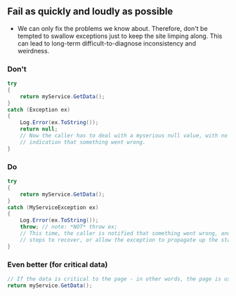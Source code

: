## Fail as quickly and loudly as possible

- We can only fix the problems we know about. Therefore, don't be tempted to swallow exceptions just to keep the site limping along. This can lead to long-term difficult-to-diagnose inconsistency and weirdness.

### Don't

```c#
try
{
    return myService.GetData();
}
catch (Exception ex)
{
    Log.Error(ex.ToString());
    return null;
    // Now the caller has to deal with a myserious null value, with no 
    // indication that something went wrong.
}

```

### Do

```c#
try
{
    return myService.GetData();
}
catch (MyServiceException ex)
{
    Log.Error(ex.ToString());
    throw; // note: *NOT* throw ex;
    // This time, the caller is notified that something went wrong, and can take 
    // steps to recover, or allow the exception to propagate up the stack. 
}

```

### Even better (for critical data)

```c#
// If the data is critical to the page - in other words, the page is useless without it, just bubble it up to the global exception handler which will log it and show a generic 500 page.
return myService.GetData();
````
